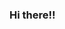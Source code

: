 ### Hi there!!
<!--
**HakaishinSimon11/HakaishinSimon11** is a ✨ _special_ ✨ repository because its `README.md` (this file) appears on your GitHub profile.

Here are some ideas to get you started:

- 🔭 I’m currently working on figuring out this website.
- 🌱 I’m currently learning HTML and CSS
- 👯 I’m looking to collaborate on ...
- 🤔 I’m looking for help with literally everything
- 💬 Ask me about you?
- 📫 How to reach me: Don't honestly, it's for your own good.
- 😄 Pronouns: I don't have any.
- ⚡ Fun fact: ...
-->
